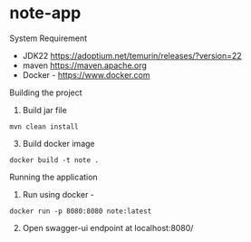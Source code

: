 # note-app

System Requirement

 - JDK22 https://adoptium.net/temurin/releases/?version=22
 - maven https://maven.apache.org
 - Docker - https://www.docker.com

Building the project

1. Build jar file
```
mvn clean install
```
3. Build docker image
```
docker build -t note .
```
Running the application

1. Run using docker -
```
docker run -p 8080:8080 note:latest
```
2. Open swagger-ui endpoint at localhost:8080/
